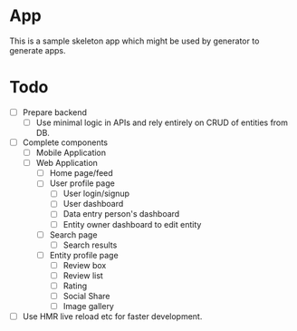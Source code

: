 App
==

This is a sample skeleton app which might be used by generator to generate apps.

Todo
==

* [ ] Prepare backend
  * [ ] Use minimal logic in APIs and rely entirely on CRUD of entities from DB.
* [ ] Complete components
  * [ ] Mobile Application
  * [ ] Web Application
    * [ ] Home page/feed
    * [ ] User profile page 
      * [ ] User login/signup
      * [ ] User dashboard
      * [ ] Data entry person's dashboard
      * [ ] Entity owner dashboard to edit entity
    * [ ] Search page
      * [ ] Search results 
    * [ ] Entity profile page
      * [ ] Review box
      * [ ] Review list 
      * [ ] Rating
      * [ ] Social Share 
      * [ ] Image gallery
* [ ] Use HMR live reload etc for faster development.
